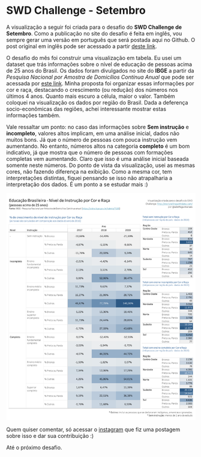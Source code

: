 # SWD Challenge - Setembro 

A visualização a seguir foi criada para o desafio do **SWD Challenge de Setembro**. Como a publicação no site do desafio é feita em inglês, vou sempre gerar uma versão em português que será postada aqui no Github. O post original em inglês pode ser acessado a partir [deste link](https://community.storytellingwithdata.com/challenges/43b0afca-b6c3-4adf-97aa-4c115f61f432/0252fb77-3547-4c0c-b2a1-eb66acadd469).

O desafio do mês foi construir uma visualização em tabela. Eu usei um dataset que trás informações sobre o nível de educação de pessoas acima de 25 anos do Brasil. Os dados foram divulgados no site do **IBGE** a partir da *Pesquisa Nacional por Amostra de Domicílios Contínua Anual* que pode ser acessada por [este link](https://sidra.ibge.gov.br/tabela/7135). Minha proposta foi organizar essas informações por cor e raça, destacando o crescimento (ou redução) dos números nos últimos 4 anos. Quanto mais escuro a célula, maior o valor. Também coloquei na visualização os dados por região do Brasil. Dada a deferença socio-econômicas das regiões, achei interessante mostrar estas informações também. 

Vale ressaltar um ponto: no caso das informações sobre **Sem instrução** e **incompleto**, valores altos implicam, em uma análise inicial, dados não muitos bons. Já que o número de pessoas com pouca instrução vem aumentando. No entanto, números altos na categoria **completo** é um bom indicativo, já que mostra que o número de pessoas com formações completas vem aumentando. Claro que isso é uma análise inicial baseada somente neste números. Do ponto de vista da visualização, usei as mesmas cores, não fazendo diferença na exibição. Como a mesma cor, tem interpretações distintas, fiquei pensando se isso não atrapalharia a interpretação dos dados. É um ponto a se estudar mais :) 

![dashimage](Dashboard_Setembro20.png)

Quem quiser comentar, só acessar o [instagram](https://www.instagram.com/profadolfoguimaraes) que fiz uma postagem sobre isso e dar sua contribuição :) 

Até o próximo desafio.